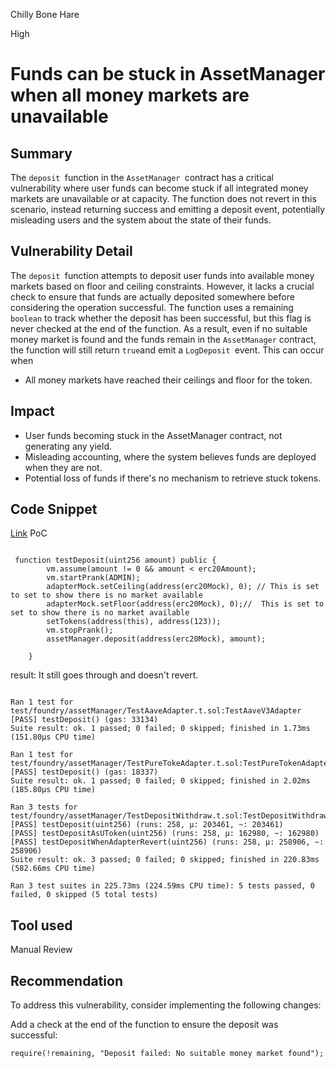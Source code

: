 Chilly Bone Hare

High

# Funds can be stuck in AssetManager when all money markets are unavailable

## Summary
The `deposit `function in the `AssetManager `contract has a critical vulnerability where user funds can become stuck if all integrated money markets are unavailable or at capacity. The function does not revert in this scenario, instead returning success and emitting a deposit event, potentially misleading users and the system about the state of their funds.

## Vulnerability Detail

The `deposit `function attempts to deposit user funds into available money markets based on floor and ceiling constraints. However, it lacks a crucial check to ensure that funds are actually deposited somewhere before considering the operation successful.
The function uses a remaining `boolean` to track whether the deposit has been successful, but this flag is never checked at the end of the function. As a result, even if no suitable money market is found and the funds remain in the `AssetManager` contract, the function will still return `true`and emit a `LogDeposit `event.
This can occur when

* All money markets have reached their ceilings  and floor for the token.

## Impact
* User funds becoming stuck in the AssetManager contract, not generating any yield.
* Misleading accounting, where the system believes funds are deployed when they are not.
* Potential loss of funds if there's no mechanism to retrieve stuck tokens.

## Code Snippet
[Link](https://github.com/sherlock-audit/2024-06-union-finance-update-2/blob/main/union-v2-contracts/contracts/asset/AssetManager.sol#L274-#L325)
PoC

```solidity

 function testDeposit(uint256 amount) public {
        vm.assume(amount != 0 && amount < erc20Amount);
        vm.startPrank(ADMIN);
        adapterMock.setCeiling(address(erc20Mock), 0); // This is set to set to show there is no market available
        adapterMock.setFloor(address(erc20Mock), 0);//  This is set to set to show there is no market available
        setTokens(address(this), address(123));
        vm.stopPrank();
        assetManager.deposit(address(erc20Mock), amount);
      
    }
```

result: It still goes through and doesn't revert.

```solidity

Ran 1 test for test/foundry/assetManager/TestAaveAdapter.t.sol:TestAaveV3Adapter
[PASS] testDeposit() (gas: 33134)
Suite result: ok. 1 passed; 0 failed; 0 skipped; finished in 1.73ms (151.80µs CPU time)

Ran 1 test for test/foundry/assetManager/TestPureTokeAdapter.t.sol:TestPureTokenAdapter
[PASS] testDeposit() (gas: 18337)
Suite result: ok. 1 passed; 0 failed; 0 skipped; finished in 2.02ms (185.80µs CPU time)

Ran 3 tests for test/foundry/assetManager/TestDepositWithdraw.t.sol:TestDepositWithdraw
[PASS] testDeposit(uint256) (runs: 258, μ: 203461, ~: 203461)
[PASS] testDepositAsUToken(uint256) (runs: 258, μ: 162980, ~: 162980)
[PASS] testDepositWhenAdapterRevert(uint256) (runs: 258, μ: 258906, ~: 258906)
Suite result: ok. 3 passed; 0 failed; 0 skipped; finished in 220.83ms (582.66ms CPU time)

Ran 3 test suites in 225.73ms (224.59ms CPU time): 5 tests passed, 0 failed, 0 skipped (5 total tests)

```

## Tool used

Manual Review

## Recommendation

To address this vulnerability, consider implementing the following changes:

Add a check at the end of the function to ensure the deposit was successful:

```solidity 
require(!remaining, "Deposit failed: No suitable money market found");
```